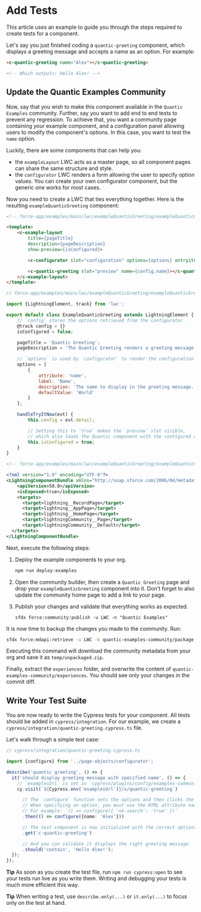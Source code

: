 # Add Tests

This article uses an example to guide you through the steps required to create tests for a component.

Let's say you just finished coding a `quantic-greeting` component, which displays a greeting message and accepts a name as an option. For example:

```html
<c-quantic-greeting name="Alex"></c-quantic-greeting>

<!-- Which outputs: Hello Alex! -->
```

## Update the Quantic Examples Community

Now, say that you wish to make this component available in the `Quantic Examples` community. Further, say you want to add end to end tests to prevent any regression. To achieve that, you want a community page containing your example component, and a configuration panel allowing users to modify the component's options. In this case, you want to test the `name` option.

Luckily, there are some components that can help you:

- the `exampleLayout` LWC acts as a master page, so all component pages can share the same structure and style.
- the `configurator` LWC renders a form allowing the user to specify option values. You can create your own configurator component, but the generic one works for most cases.

Now you need to create a LWC that ties everything together. Here is the resulting `exampleQuanticGreeting` component:

```html
<!-- force-app/examples/main/lwc/exampleQuanticGreeting/exampleQuanticGreeting.html -->

<template>
    <c-example-layout
        title={pageTitle}
        description={pageDescription}
        show-preview={isConfigured}>

        <c-configurator slot="configuration" options={options} ontryitnow={handleTryItNow}></c-configurator>

        <c-quantic-greeting slot="preview" name={config.name}></c-quantic-greeting>
    </c-example-layout>
</template>
```

```javascript
// force-app/examples/main/lwc/exampleQuanticGreeting/exampleQuanticGreeting.js

import {LightningElement, track} from 'lwc';

export default class ExampleQuanticGreeting extends LightningElement {
    // `config` stores the options retrieved from the configurator. 
    @track config = {}
    isConfigured = false;

    pageTitle = 'Quantic Greeting';
    pageDescription = 'The Quantic Greeting renders a greeting message given a name.';

    // `options` is used by `configurator` to render the configuration form.
    options = [
        {
            attribute: 'name',
            label: 'Name',
            description: 'The name to display in the greeting message.',
            defaultValue: 'World'
        }
    ];

    handleTryItNow(evt) {
        this.config = evt.detail;

        // Setting this to `true` makes the `preview` slot visible,
        // which also loads the Quantic component with the configured options.
        this.isConfigured = true;
    }
}
```

```xml
<!-- force-app/examples/main/lwc/exampleQuanticGreeting/exampleQuanticGreeting.js-meta.xml -->

<?xml version="1.0" encoding="UTF-8"?>
<LightningComponentBundle xmlns="http://soap.sforce.com/2006/04/metadata">
    <apiVersion>50.0</apiVersion>
    <isExposed>true</isExposed>
    <targets>
      <target>lightning__RecordPage</target>
      <target>lightning__AppPage</target>
      <target>lightning__HomePage</target>
      <target>lightningCommunity__Page</target>
      <target>lightningCommunity__Default</target>
  </targets>
</LightningComponentBundle>
```

Next, execute the following steps:

1. Deploy the example components to your org.

    ```bash
    npm run deploy:examples
    ```

2. Open the community builder, then create a `Quantic Greeting` page and drop your `exampleQuanticGreeting` component into it. Don't forget to also update the community home page to add a link to your page.

3. Publish your changes and validate that everything works as expected.

    ```
    sfdx force:community:publish -u LWC -n "Quantic Examples"
    ```

It is now time to backup the changes you made to the community. Run:

```bash
sfdx force:mdapi:retrieve -u LWC -k quantic-examples-community/package.xml -r temp -w 10
```

Executing this command will download the community metadata from your org and save it as `temp/unpackaged.zip`.

Finally, extract the `experiences` folder, and overwrite the content of `quantic-examples-community/experiences`. You should see only your changes in the commit diff.

## Write Your Test Suite

You are now ready to write the Cypress tests for your component. All tests should be added in `cypress/integration`. For our example, we create a `cypress/integration/quantic-greeting.cypress.ts` file.

Let's walk through a simple test case:

```typescript
// cypress/integration/quantic-greeting.cypress.ts

import {configure} from '../page-objects/configurator';

describe('quantic greeting', () => {
  it('should display greeting message with specified name', () => {
    // `examplesUrl` is set in `cypress/plugins/config/examples-community.json`
    cy.visit(`${Cypress.env('examplesUrl')}/s/quantic-greeting`)

      // The `configure` function sets the options and then clicks the `Try it now` button.
      // When specifying an option, you must use the HTML attribute name (e.g., `no-search`).
      // For example: `() => configure({ 'no-search': 'true' })`
      .then(() => configure({name: 'Alex'}))

      // The test component is now initialized with the correct options.
      .get('c-quantic-greeting')

      // And you can validate it displays the right greeting message.
      .should('contain', 'Hello Alex!');
  });
});
```

**Tip** As soon as you create the test file, run `npm run cypress:open` to see your tests run live as you write them. Writing and debugging your tests is much more efficient this way.

**Tip** When writing a test, use `describe.only(...)` or `it.only(...)` to focus only on the test at hand. 
